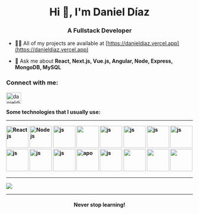 <h1 align="center">Hi 👋, I'm Daniel Díaz</h1>
<h3 align="center">A Fullstack Developer</h3>

- 👨‍💻 All of my projects are available at [https://danieldiaz.vercel.app](https://danieldiaz.vercel.app)

- 💬 Ask me about **React, Next.js, Vue.js, Angular, Node, Express, MongoDB, MySQL**
 
<h3 align="left">Connect with me:</h3>
<p align="left">
<a href="https://linkedin.com/in/danieldiaz413" target="blank"><img align="center" src="https://raw.githubusercontent.com/rahuldkjain/github-profile-readme-generator/master/src/images/icons/Social/linked-in-alt.svg" alt="danieldiaz413" height="30" width="40" /></a>
</p>
 
<p> <strong> Some technologies that I usually use: <strong>
</p>

<hr/>

<img src="https://ionicframework.com/docs/icons/logo-react-icon.png" alt="React js" height="60"/>
<img src="https://img.icons8.com/fluency/344/node-js.png" alt="Node js" width="60" height="60"/>
<img src="https://img.icons8.com/color/344/vue-js.png" alt="js" height="60"/>
<img src="https://i.ytimg.com/vi/Wjj8fluz6rk/maxresdefault.jpg" height="60" />
<img src="https://cdn-icons-png.flaticon.com/512/5968/5968292.png" alt="js" width="60" height="60"/>
<img src="https://upload.wikimedia.org/wikipedia/commons/thumb/4/4c/Typescript_logo_2020.svg/640px-Typescript_logo_2020.svg.png" alt="js" width="60" height="60"/>
<img src="https://miro.medium.com/v2/resize:fit:1400/1*XP-mZOrIqX7OsFInN2ngRQ.png" alt="js"  height="60"/>
<img src="https://i.ytimg.com/vi/Tn6QYliFBcs/maxresdefault.jpg" alt="js" height="60" />
<img src="https://graphql.org/img/og-image.png" alt="js"  height="60"/>
<img src="https://cdn.worldvectorlogo.com/logos/socket-io.svg" alt="js"  height="60"/>
<img src="https://redux.js.org/img/redux-logo-landscape.png" alt="js"  height="60"/>
<img src="https://flaviocopes.com/images/apollo/logo.png" alt="apo" height="60" />
<img src="https://upload.wikimedia.org/wikipedia/commons/3/32/Mongo-db-logo.png" alt="js" height="60" />
<img src="https://miro.medium.com/max/850/1*kCXAQpCAX2PGtWAjVKEUow.jpeg" alt="" height="60" />
<img src="https://decode.agency/wp-content/uploads/2023/05/React-Query-logo.png" alt="" height="60" />
<img src="https://sujanbyanjankar.com.np/wp-content/uploads/2023/06/mysql-ar21-1024x512.png" alt="" height="60" />

<hr />

<img src="https://api.githubtrends.io/user/svg/danield413/langs?time_range=one_year&include_private=True&theme=dark" />

<hr />

<h4 align="center"> Never stop learning! </h4>
                                                                                 
